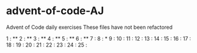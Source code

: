 # advent-of-code-AJ
Advent of Code daily exercises
These files have not been refactored

1 : **
2 : **
3 : **
4 : **
5 : **
6 : **
7 :
8 : *
9 :
10 :
11 :
12 :
13 :
14 :
15 :
16 :
17 :
18 :
19 :
20 :
21 :
22 :
23 :
24 :
25 :

